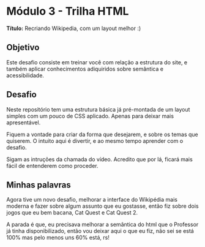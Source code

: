 # Módulo 3 - Trilha HTML

**Título:** Recriando Wikipedia, com um layout melhor :)

## Objetivo
Este desafio consiste em treinar você com relação a estrutura do site, e também aplicar conhecimentos adiquiridos sobre semântica e acessibilidade.

## Desafio
Neste repositório tem uma estrutura básica já pré-montada de um layout simples com um pouco de CSS aplicado. Apenas para deixar mais apresentável.

Fiquem a vontade para criar da forma que desejarem, e sobre os temas que quiserem. O intuito aqui é divertir, e ao mesmo tempo aprender com o desafio.

Sigam as intruções da chamada do vídeo. Acredito que por lá, ficará mais fácil de entenderem como proceder.

## Minhas palavras
Agora tive um novo desafio, melhorar a interface do Wikipédia mais moderna e fazer sobre algum assunto que eu gostasse, então fiz sobre dois jogos que eu bem bacana, Cat Quest e Cat Quest 2.

A parada é que, eu precisava melhorar a semântica do html que o Professor já tinha disponibilizado, então vou deixar aqui o que eu fiz, não sei se está 100% mas pelo menos uns 60% está, rs!
